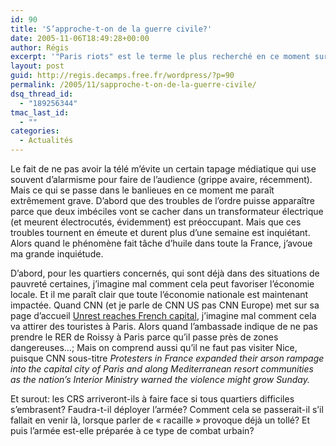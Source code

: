 ```yaml
---
id: 90
title: 'S’approche-t-on de la guerre civile?'
date: 2005-11-06T18:49:28+00:00
author: Régis
excerpt: '"Paris riots" est le terme le plus recherché en ce moment sur <a href="http://www.technorati.com/">Technorati</a>. Les émeutes font visiblement une excellente publicité pour la France.'
layout: post
guid: http://regis.decamps.free.fr/wordpress/?p=90
permalink: /2005/11/sapproche-t-on-de-la-guerre-civile/
dsq_thread_id:
  - "189256344"
tmac_last_id:
  - ""
categories:
  - Actualités
---
```

Le fait de ne pas avoir la télé m’évite un certain tapage médiatique qui use souvent d’alarmisme pour faire de l’audience (grippe avaire, récemment). Mais ce qui se passe dans le banlieues en ce moment me paraît extrêmement grave. D’abord que des troubles de l’ordre puisse apparaître parce que deux imbéciles vont se cacher dans un transformateur électrique (et meurent électrocutés, évidemment) est préoccupant. Mais que ces troubles tournent en émeute et durent plus d’une semaine est inquiétant. Alors quand le phénomène fait tâche d’huile dans toute la France, j’avoue ma grande inquiétude.

D’abord, pour les quartiers concernés, qui sont déjà dans des situations de pauvreté certaines, j’imagine mal comment cela peut favoriser l’économie locale. Et il me paraît clair que toute l’économie nationale est maintenant impactée. Quand CNN (et je parle de CNN US pas CNN Europe) met sur sa page d’accueil [Unrest reaches French capital](http://www.cnn.com/2005/WORLD/europe/11/06/france.riots/index.html), j’imagine mal comment cela va attirer des touristes à Paris. Alors quand l’ambassade indique de ne pas prendre le RER de Roissy à Paris parce qu’il passe près de zones dangereuses…; Mais on comprend aussi qu’il ne faut pas visiter Nice, puisque CNN sous-titre _Protesters in France expanded their arson rampage into the capital city of Paris and along Mediterranean resort communities as the nation’s Interior Ministry warned the violence might grow Sunday._

Et surout: les CRS arriveront-ils à faire face si tous quartiers difficiles s&#8217;embrasent? Faudra-t-il déployer l’armée? Comment cela se passerait-il s’il fallait en venir là, lorsque parler de « racaille » provoque déjà un tollé? Et puis l’armée est-elle préparée à ce type de combat urbain?
